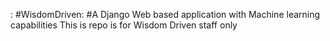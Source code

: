 : #WisdomDriven: 
  #A Django Web based application with Machine learning capabilities
This is repo is for Wisdom Driven staff only
